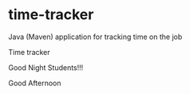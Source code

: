 # time-tracker
Java (Maven) application for tracking time on the job

Time tracker

Good Night Students!!!

Good Afternoon
